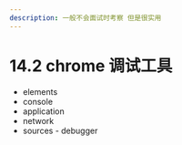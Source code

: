 ```yaml
---
description: 一般不会面试时考察 但是很实用
---
```


# 14.2 chrome 调试工具

* elements
* console
* application
* network
* sources - debugger



